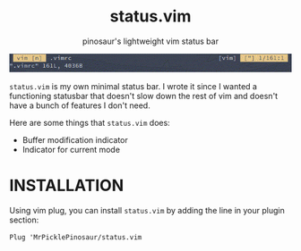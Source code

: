 <div align="center">

# status.vim
pinosaur's lightweight vim status bar

</div>

![status bar](static/status.gif)

`status.vim` is my own minimal status bar. I wrote it since I wanted a
functioning statusbar that doesn't slow down the rest of vim and doesn't have a
bunch of features I don't need.

Here are some things that `status.vim` does:
- Buffer modification indicator
- Indicator for current mode

# INSTALLATION

Using vim plug, you can install `status.vim` by adding the line in your plugin section:
```vimscript
Plug 'MrPicklePinosaur/status.vim
```

